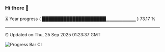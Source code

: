 ### Hi there 👋

⏳ Year progress { █████████████████████▁▁▁▁▁▁▁▁▁ } 73.17 %

---

⏰ Updated on Thu, 25 Sep 2025 01:23:37 GMT

![Progress Bar CI](https://github.com/liununu/liununu/workflows/Progress%20Bar%20CI/badge.svg)
